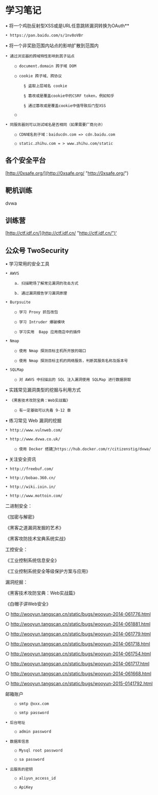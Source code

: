 # 学习笔记 #


• 将一个鸡肋反射型XSS或是URL任意跳转漏洞转换为OAuth**

	• https://pan.baidu.com/s/1nv8oVBr

• 将一个非奖励范围内站点的影响扩散到范围内

	• 通过浏览器的跨域特性影响到其子站点

		○ document.domain 跨子域 DOM

		○ cookie 跨子域、跨协议

			§ 盗取上层域名 cookie

			§ 篡改或是覆盖cookie中的CSRF token，例如知乎

			§ 通过篡改或是覆盖cookie中值导致后门型XSS

		○ 

	• 同服务器则可以测试域名是否相同（如果需要厂商允许）

		○ CDN域名到子域：baiducdn.com => cdn.baidu.com

		○ static.zhihu.com = > www.zhihu.com/static


## 各个安全平台 ##

[http://0xsafe.org/](http://0xsafe.org/ "http://0xsafe.org/")

## 靶机训练 ##

dvwa

## 训练营  ##
[http://ctf.idf.cn/](http://ctf.idf.cn/ "http://ctf.idf.cn/")‘

## 公众号 TwoSecurity ##





• 学习常用的安全工具

	• AWVS

		a. 扫描靶场了解常见漏洞的攻击方式

		b. 通过漏洞报告学习漏洞原理

	• Burpsuite

		○ 学习 Proxy 抓包改包

		○ 学习 Intruder 爆破模块

		○ 学习实用  Bapp 应用商店中的插件

	• Nmap

		○ 使用 Nmap 探测目标主机所开放的端口

		○ 使用 Nmap 探测目标主机的网络服务，判断其服务名称及版本号

	• SQLMap

		○ 对 AWVS 中扫描出的 SQL 注入漏洞使用 SQLMap 进行数据获取

• 实践常见漏洞类型的挖掘与利用方式

	• 《黑客技术攻防宝典：Web实战篇》

		○ 有一定基础可以先看 9-12 章

• 练习常见 Web 漏洞的挖掘

	• http://www.vulnweb.com/

	• http://www.dvwa.co.uk/

		○ 使用 Docker 搭建https://hub.docker.com/r/citizenstig/dvwa/

• 关注安全资讯

	• http://freebuf.com/

	• http://bobao.360.cn/

	• http://wiki.ioin.in/

	• http://www.mottoin.com/






二进制安全：

《加密与解密》

《黑客之道漏洞发掘的艺术》

《黑客攻防技术宝典系统实战》



工控安全：

《工业控制系统信息安全》

《工业控制系统安全等级保护方案与应用》


漏洞挖掘：

《黑客技术攻防宝典：Web实战篇》

《白帽子讲Web安全》


○ http://wooyun.tangscan.cn/static/bugs/wooyun-2014-061776.html

○ http://wooyun.tangscan.cn/static/bugs/wooyun-2014-061881.html

○ http://wooyun.tangscan.cn/static/bugs/wooyun-2014-061779.html

○ http://wooyun.tangscan.cn/static/bugs/wooyun-2014-061718.html

○ http://wooyun.tangscan.cn/static/bugs/wooyun-2014-061754.html

○ http://wooyun.tangscan.cn/static/bugs/wooyun-2014-061717.html

○ http://wooyun.tangscan.cn/static/bugs/wooyun-2014-061668.html

○ http://wooyun.tangscan.cn/static/bugs/wooyun-2015-0141792.html


邮箱账户

		○ smtp @xxx.com

		○ smtp password

	• 后台地址

		○ admin password

	• 数据库信息

		○ Mysql root password

		○ sa password

	• 云服务的密钥

		○ aliyun_access_id

		○ ApiKey
